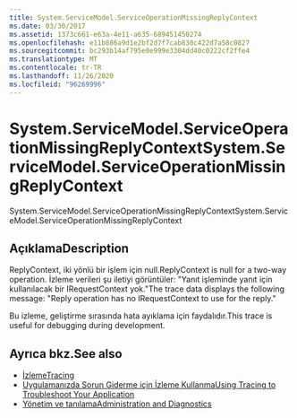 ```yaml
---
title: System.ServiceModel.ServiceOperationMissingReplyContext
ms.date: 03/30/2017
ms.assetid: 1373c661-e63a-4e11-a635-689451450274
ms.openlocfilehash: e11b886a9d1e2bf2d7f7cab830c422d7a58c0827
ms.sourcegitcommit: bc293b14af795e0e999e3304dd40c0222cf2ffe4
ms.translationtype: MT
ms.contentlocale: tr-TR
ms.lasthandoff: 11/26/2020
ms.locfileid: "96269996"
---
```

# <a name="systemservicemodelserviceoperationmissingreplycontext"></a><span data-ttu-id="323dd-102">System.ServiceModel.ServiceOperationMissingReplyContext</span><span class="sxs-lookup"><span data-stu-id="323dd-102">System.ServiceModel.ServiceOperationMissingReplyContext</span></span>

<span data-ttu-id="323dd-103">System.ServiceModel.ServiceOperationMissingReplyContext</span><span class="sxs-lookup"><span data-stu-id="323dd-103">System.ServiceModel.ServiceOperationMissingReplyContext</span></span>  
  
## <a name="description"></a><span data-ttu-id="323dd-104">Açıklama</span><span class="sxs-lookup"><span data-stu-id="323dd-104">Description</span></span>  

 <span data-ttu-id="323dd-105">ReplyContext, iki yönlü bir işlem için null.</span><span class="sxs-lookup"><span data-stu-id="323dd-105">ReplyContext is null for a two-way operation.</span></span> <span data-ttu-id="323dd-106">İzleme verileri şu iletiyi görüntüler: "Yanıt işleminde yanıt için kullanılacak bir IRequestContext yok."</span><span class="sxs-lookup"><span data-stu-id="323dd-106">The trace data displays the following message: "Reply operation has no IRequestContext to use for the reply."</span></span>  
  
 <span data-ttu-id="323dd-107">Bu izleme, geliştirme sırasında hata ayıklama için faydalıdır.</span><span class="sxs-lookup"><span data-stu-id="323dd-107">This trace is useful for debugging during development.</span></span>  
  
## <a name="see-also"></a><span data-ttu-id="323dd-108">Ayrıca bkz.</span><span class="sxs-lookup"><span data-stu-id="323dd-108">See also</span></span>

- [<span data-ttu-id="323dd-109">İzleme</span><span class="sxs-lookup"><span data-stu-id="323dd-109">Tracing</span></span>](index.md)
- [<span data-ttu-id="323dd-110">Uygulamanızda Sorun Giderme için İzleme Kullanma</span><span class="sxs-lookup"><span data-stu-id="323dd-110">Using Tracing to Troubleshoot Your Application</span></span>](using-tracing-to-troubleshoot-your-application.md)
- [<span data-ttu-id="323dd-111">Yönetim ve tanılama</span><span class="sxs-lookup"><span data-stu-id="323dd-111">Administration and Diagnostics</span></span>](../index.md)
